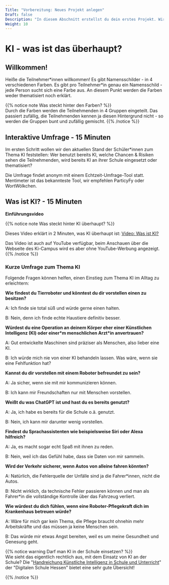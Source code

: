 ```yaml
---
Title: "Vorbereitung: Neues Projekt anlegen"
Draft: false
Description: "In diesem Abschnitt erstellst du dein erstes Projekt. Wir werden die einzelnen Elemente des Programms kennenlernen."
Weight: 10
---
```

<!--Muss hier nicht das rein?| 30m    | Einführung in das Thema Künstliche Intelligenz (KI) und interaktive Umfrage.               |  Kurze Präsentation, Live-Umfrage, Kurzes Video       |-->

# KI - was ist das überhaupt?

## Willkommen!

Heiße die Teilnehmer*innen  willkommen! 
Es gibt Namensschilder - in 4 verschiedenen Farben. Es gibt pro Teilnehmer\*in genau ein Namensschild - jede Person sucht sich eine Farbe aus. An diesem Punkt werden die Farben weder thematisiert noch erklärt.

{{% notice note Was steckt hinter den Farben? %}}  
Durch die Farben werden die Teilnehmenden in 4 Gruppen eingeteilt. Das passiert zufällig, die Teilnehmenden kennen ja diesen Hintergrund nicht - so werden die Gruppen bunt und zufällig gemischt.
{{% /notice %}}
<!--Was bedeutet das notice? Ist es etwas für die Formatierung oder kann es weg?-->


## Interaktive Umfrage - 15 Minuten

Im ersten Schritt wollen wir den aktuellen Stand der Schüler*innen zum Thema KI feststellen: Wer benutzt bereits KI, welche Chancen & Risiken sehen die Teilnehmenden, wird bereits KI an ihrer Schule eingesetzt oder thematisiert?

Die Umfrage findet anonym mit einem Echtzeit-Umfrage-Tool statt. Mentimeter ist das bekannteste Tool, wir empfehlen ParticyFy oder WortWölkchen.
<!--Links zu den Tools wären toll-->

## Was ist KI? - 15 Minuten

**Einführungsvideo**


{{% notice note Was steckt hinter KI überhaupt? %}}  

Dieses Video erklärt in 2 Minuten, was KI überhaupt ist:
[Video: Was ist KI?](https://ki-campus.org/videos/wasistki)

Das Video ist auch auf YouTube verfügbar, beim Anschauen über die Webseite des Ki-Campus wird es aber ohne YouTube-Werbung angezeigt.
{{% /notice %}}
### Kurze Umfrage zum Thema KI

Folgende Fragen können helfen, einen Einstieg zum Thema KI im Alltag zu erleichtern:

**Wie findest du Tierroboter und könntest du dir vorstellen einen zu besitzen?**

A: Ich finde sie total süß und würde gerne einen halten.

B: Nein, denn ich finde echte Haustiere definitiv besser.

**Würdest du eine Operation an deinem Körper eher einer Künstlichen Intelligenz (KI) oder einer*m menschlichen Arzt\*in anvertrauen?**

A: Gut entwickelte Maschinen sind präziser als Menschen, also lieber eine KI.

B: Ich würde mich nie von einer KI behandeln lassen. Was wäre, wenn sie eine Fehlfunktion hat?

**Kannst du dir vorstellen mit einem Roboter befreundet zu sein?**

A: Ja sicher, wenn sie mit mir kommunizieren können.

B: Ich kann mir Freundschaften nur mit Menschen vorstellen.

**Weißt du was ChatGPT ist und hast du es bereits genutzt?**

A: Ja, ich habe es bereits für die Schule o.ä. genutzt.

B: Nein, ich kann mir darunter wenig vorstellen.

**Findest du Sprachassistenten wie beispielsweise Siri oder Alexa hilfreich?**

A: Ja, es macht sogar echt Spaß mit ihnen zu reden.

B: Nein, weil ich das Gefühl habe, dass sie Daten von mir sammeln.

**Wird der Verkehr sicherer, wenn Autos von alleine fahren könnten?**

A: Natürlich, die Fehlerquelle der Unfälle sind ja die Fahrer*innen, nicht die Autos.

B: Nicht wirklich, da technische Fehler passieren können und man als Fahrer*in die vollständige Kontrolle über das Fahrzeug verliert.

**Wie würdest du dich fühlen, wenn eine Roboter-Pflegekraft dich im Krankenhaus betreuen würde?**

A: Wäre für mich gar kein Thema, die Pflege braucht ohnehin mehr Arbeitskräfte und das müssen ja keine Menschen sein.

B: Das würde mir etwas Angst bereiten, weil es um meine Gesundheit und Genesung geht.



{{% notice warning Darf man KI in der Schule einsetzen? %}}  
Wie sieht das eigentlich rechtlich aus, mit dem Einsatz von KI an der Schule?
Die "[Handreichung Künstliche Intelligenz in Schule und Unterricht](https://digitale-schule.hessen.de/unterricht-und-paedagogik/handreichung-kuenstliche-intelligenz-ki-in-schule-und-unterricht)" der "Digitalen Schule Hessen" bietet eine sehr gute Übersicht! 

{{% /notice %}}

